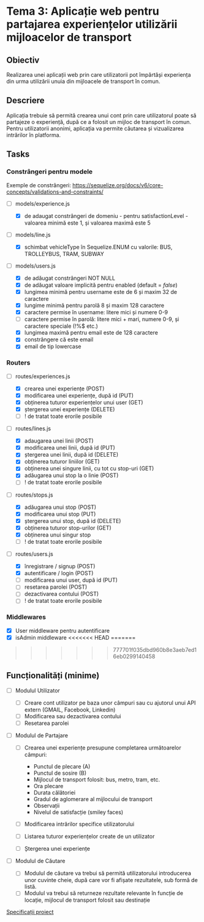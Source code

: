 # Tema 3: Aplicație web pentru partajarea experiențelor utilizării mijloacelor de transport

## Obiectiv

Realizarea unei aplicații web prin care utilizatorii pot împărtăși experiența din urma utilizării unuia din mijloacele de transport în comun.

## Descriere

Aplicația trebuie să permită crearea unui cont prin care utilizatorul poate să partajeze o experiență, după ce a folosit un mijloc de transport în comun. Pentru utilizatorii anonimi, aplicația va permite căutarea și vizualizarea intrărilor în platforma.

## Tasks

### Constrângeri pentru modele

Exemple de constrângeri:
<https://sequelize.org/docs/v6/core-concepts/validations-and-constraints/>

- [ ] models/experience.js

  - [x] de adaugat constrângeri de domeniu - pentru satisfactionLevel - valoarea minimă este 1, și valoarea maximă este 5

- [ ] models/line.js

  - [x] schimbat vehicleType în Sequelize.ENUM cu valorile: BUS, TROLLEYBUS, TRAM, SUBWAY

- [ ] models/users.js
  - [x] de adăugat constrângeri NOT NULL
  - [x] de adăugat valoare implicită pentru enabled (default = _false_)
  - [x] lungimea minimă pentru username este de 6 și maxim 32 de caractere
  - [x] lungime minimă pentru parolă 8 și maxim 128 caractere
  - [x] caractere permise în username: litere mici și numere 0-9
  - [ ] caractere permise în parolă: litere mici + mari, numere 0-9, și caractere speciale (!%$ etc.)
  - [x] lungimea maximă pentru email este de 128 caractere
  - [x] constrângere că este email
  - [x] email de tip lowercase

### Routers

- [ ] routes/experiences.js

  - [x] crearea unei experiențe (POST)
  - [x] modificarea unei experiențe, după id (PUT)
  - [x] obținerea tuturor experiențelor unui user (GET)
  - [x] ștergerea unei experiențe (DELETE)
  - [ ] ! de tratat toate erorile posibile

- [ ] routes/lines.js

  - [x] adaugarea unei linii (POST)
  - [x] modificarea unei linii, după id (PUT)
  - [x] ștergerea unei linii, după id (DELETE)
  - [x] obținerea tuturor liniilor (GET)
  - [x] obținerea unei singure linii, cu tot cu stop-uri (GET)
  - [x] adăugarea unui stop la o linie (POST)
  - [ ] ! de tratat toate erorile posibile

- [ ] routes/stops.js

  - [x] adăugarea unui stop (POST)
  - [x] modificarea unui stop (PUT)
  - [x] ștergerea unui stop, după id (DELETE)
  - [x] obținerea tuturor stop-urilor (GET)
  - [x] obținerea unui singur stop
  - [ ] ! de tratat toate erorile posibile

- [ ] routes/users.js
  - [x] înregistrare / signup (POST)
  - [x] autentificare / login (POST)
  - [ ] modificarea unui user, după id (PUT)
  - [ ] resetarea parolei (POST)
  - [ ] dezactivarea contului (POST)
  - [ ] ! de tratat toate erorile posibile

### Middlewares

- [x] User middleware pentru autentificare
- [x] isAdmin middleware
<<<<<<< HEAD
=======

>>>>>>> 777701f035dbd960b8e3aeb7ed16eb0299140458

## Funcționalități (minime)

- [ ] Modulul Utilizator

  - [ ] Creare cont utilizator pe baza unor câmpuri sau cu ajutorul unui API extern (GMAIL, Facebook, Linkedin)
  - [ ] Modificarea sau dezactivarea contului
  - [ ] Resetarea parolei

- [ ] Modulul de Partajare

  - [ ] Crearea unei experiențe presupune completarea următoarelor câmpuri:

    - Punctul de plecare (A)
    - Punctul de sosire (B)
    - Mijlocul de transport folosit: bus, metro, tram, etc.
    - Ora plecare
    - Durata călătoriei
    - Gradul de aglomerare al mijlocului de transport
    - Observații
    - Nivelul de satisfacție (smiley faces)

  - [ ] Modificarea intrărilor specifice utilizatorului
  - [ ] Listarea tuturor experiențelor create de un utilizator
  - [ ] Ștergerea unei experiențe

- [ ] Modulul de Căutare
  - [ ] Modulul de căutare va trebui să permită utilizatorului introducerea unor cuvinte cheie, după care vor fi afișate rezultatele, sub formă de listă.
  - [ ] Modulul va trebui să returneze rezultate relevante în funcție de locație, mijlocul de transport folosit sau destinație

[Specificații proiect](https://drive.google.com/drive/u/1/folders/1_rYCcGC0epvprSDm1nYNP94Ez9ODvxoQ)
